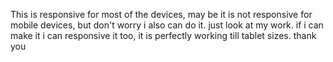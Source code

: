 This is responsive for most of the devices, may be it is not responsive for mobile devices, but don't worry i also can do it. just look at my work. if i can make it i can responsive it too, it is perfectly working till tablet sizes. thank you 
